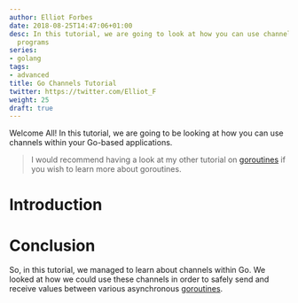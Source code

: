 ```yaml
---
author: Elliot Forbes
date: 2018-08-25T14:47:06+01:00
desc: In this tutorial, we are going to look at how you can use channels in your Go
  programs
series:
- golang
tags:
- advanced
title: Go Channels Tutorial
twitter: https://twitter.com/Elliot_F
weight: 25
draft: true
---
```


Welcome All! In this tutorial, we are going to be looking at how you can use channels within your Go-based applications. 

> I would recommend having a look at my other tutorial on [goroutines](/golang/concurrency-with-golang-goroutines/) if you wish to learn more about goroutines.

# Introduction




# Conclusion

So, in this tutorial, we managed to learn about channels within Go. We looked at how we could use these channels in order to safely send and receive values between various asynchronous [goroutines](/golang/concurrency-with-golang-goroutines/).